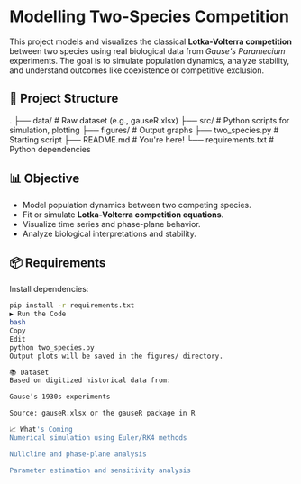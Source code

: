# Modelling Two-Species Competition

This project models and visualizes the classical **Lotka-Volterra competition** between two species using real biological data from *Gause's Paramecium* experiments. The goal is to simulate population dynamics, analyze stability, and understand outcomes like coexistence or competitive exclusion.

## 📁 Project Structure

. ├── data/ # Raw dataset (e.g., gauseR.xlsx) ├── src/ # Python scripts for simulation, plotting ├── figures/ # Output graphs ├── two_species.py # Starting script ├── README.md # You're here! └── requirements.txt # Python dependencies

## 📊 Objective

- Model population dynamics between two competing species.
- Fit or simulate **Lotka-Volterra competition equations**.
- Visualize time series and phase-plane behavior.
- Analyze biological interpretations and stability.

## 📦 Requirements

Install dependencies:

```bash
pip install -r requirements.txt
▶️ Run the Code
bash
Copy
Edit
python two_species.py
Output plots will be saved in the figures/ directory.

📚 Dataset
Based on digitized historical data from:

Gause’s 1930s experiments

Source: gauseR.xlsx or the gauseR package in R

📈 What's Coming
Numerical simulation using Euler/RK4 methods

Nullcline and phase-plane analysis

Parameter estimation and sensitivity analysis